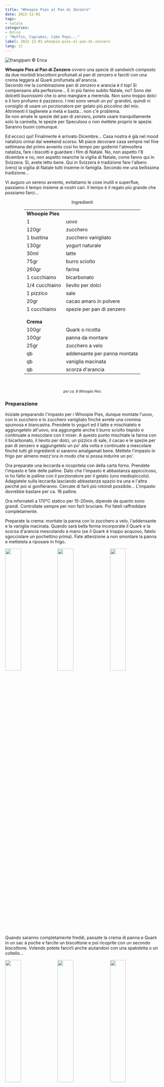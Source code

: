 ```yaml
---
title: "Whoopie Pies al Pan di Zenzero"
date: 2022-12-01
tags:
- natale
categories:
- Dolce
- "Muffin, Cupcakes, Cake Pops..."
label: 2022-12-01-whoopie-pies-al-pan-di-zenzero
lang: it 
---
```

![](../2022-12-01-whoopie-pies-al-pan-di-zenzero/header.jpeg "frangipani © Erica")

**Whoopie Pies al Pan di Zenzero** ovvero una specie di sandwich composto da due morbidi biscottoni profumati al pan di zenzero e farciti con una crema leggera al Quark profumata all'arancia.
<br />
Secondo me la combinazione pan di zenzero e arancia è il top! Si compensano alla perfezione... E in più fanno subito Natale, no? Sono dei dolcetti buonissimi che io amo mangiare a merenda. Non sono troppo dolci e il loro profumo è pazzesco. I mei sono venuti un po' grandini, quindi vi consiglio di usare un porzionatore per gelato più piccolino del mio. Altrimenti li taglierete a metà e basta... non c'è problema.
<br />
Se non amate le spezie del pan di zenzero, potete usare tranquillamente solo la cannella, le spezie per Speculoos o non mettete proprio le spezie. Saranno buoni comunque.

Ed eccoci qui! Finalmente è arrivato Dicembre... Casa nostra è già nel mood natalizio ormai dal weekend scorso. Mi piace decorare casa sempre nel fine settimana del primo avvento così ho tempo per godermi l'atmosfera nataliza, fare i biscotti e guardare i film di Natale. No, non aspetto l'8 dicembre e no, non aspetto neanche la vigilia di Natale, come fanno qui in Svizzera. Sì, avete letto bene. Qui in Svizzera è tradizione fare l'albero (vero) la vigilia di Natale tutti insieme in famiglia. Secondo me una bellissima tradizione...

Vi auguro un sereno avvento, evitatiamo le cose inutili e superflue, passiamo il tempo insieme ai nostri cari. Il tempo è il regalo più grande che possiamo farci...

<div id="wrapper" style="text-align: center">
  <div id="yourdiv" style="display: inline-block;">
    <div class="ingredients" itemscope itemtype="http://schema.org/Recipe">
      <span itemprop="name" style="display:none;">Whoopie Pies al Pan di Zenzero</span>
      <span itemprop="recipeCategory" style="display:none;">Dolce</span>
      <img itemprop="image" style="display:none;" class="ignore-gallery-item" src="../2022-12-01-whoopie-pies-al-pan-di-zenzero/header.jpeg"/>
      <span itemprop="author" style="display:none;">Erica Raiano</span>
      <span itemprop="description" style="display:none;">Whoopie Pies al Pan di Zenzero, ovvevo una specie di sandwich composto da due morbidi biscottoni profumati al pan di zenzero e farciti con una crema leggera al Quark profumata all'arancia.</span>
      <div class="ingredients-title">Ingredienti</div>
      <table>
        <tbody>
          <tr>
            <td colspan="2"><b>Whoopie Pies</b></td>
          </tr>
          <tr itemprop="recipeIngredient">
            <td>1</td>
            <td>uovo</td>
          </tr>
          <tr itemprop="recipeIngredient">
            <td>120gr</td>
            <td>zucchero</td>
          </tr>
          <tr itemprop="recipeIngredient">
            <td>1 bustina</td>
            <td>zucchero vanigliato</td>
          </tr>
          <tr itemprop="recipeIngredient">
            <td>130gr</td>
            <td>yogurt naturale</td>
          </tr>
          <tr itemprop="recipeIngredient">
            <td>30ml</td>
            <td>latte</td>
          </tr>
          <tr itemprop="recipeIngredient">
            <td>75gr</td>
            <td>burro sciolto</td>
          </tr>
          <tr itemprop="recipeIngredient"> 
            <td>260gr</td>
            <td>farina</td>
          </tr>
          <tr itemprop="recipeIngredient">
            <td>1 cucchiaino</td>
            <td>bicarbonato</td>
          </tr>
          <tr itemprop="recipeIngredient">
            <td>1/4 cucchiaino</td>
            <td>lievito per dolci</td>
          </tr>
          <tr itemprop="recipeIngredient">   
            <td>1 pizzico</td>
            <td>sale</td>
          </tr>
          <tr itemprop="recipeIngredient">   
            <td>20gr</td>
            <td>cacao amaro in polvere</td>
          </tr>
          <tr itemprop="recipeIngredient">
            <td>1 cucchiaino</td>
            <td>spezie per pan di zenzero</td>
          </tr>
          <tr style="height: 15px;"></tr>
          <tr>          
            <td colspan="2"><b>Crema</b></td>
          </tr>
          <tr itemprop="recipeIngredient">
            <td>100gr</td>
            <td>Quark o ricotta</td>
          </tr>
          <tr itemprop="recipeIngredient">      
            <td>100gr</td>
            <td>panna da montare</td>
          </tr>
          <tr itemprop="recipeIngredient">
            <td>25gr</td>
            <td>zucchero a velo</td>
          </tr>
          <tr itemprop="recipeIngredient">
            <td>qb</td>
            <td>addensante per panna montata</td>
          </tr>
          <tr itemprop="recipeIngredient">
            <td>qb</td>
            <td>vaniglia macinata</td>    
          </tr>
          <tr itemprop="recipeIngredient">
            <td>qb</td>
            <td>scorza d'arancia</td>   
          </tr>
        </tbody>
      </table>
      <br></br>
      <i class="pull-right" style="font-size: 80%;">per ca. 8 Whoopie Pies</i>
    </div>
  </div>
</div>


<h3>
  <font color="grey">
    <i class="fa-solid fa-gears"></i>
  </font> Preparazione
</h3>

Iniziate preparando l'impasto per i Whoopie Pies, dunque montate l'uovo, con lo zucchero e lo zucchero vanigliato finché avrete una cremina spumosa e biancastra. Prendete lo yogurt ed il latte e mischiatelo e aggiungetelo all'uovo, ora aggiungete anche il burro sciolto tiepido e continuate a mescolare con il mixer. A questo punto mischiate la farina con il bicarbonato, il lievito per dolci, un pizzico di sale, il cacao e le spezie per pan di zenzero e aggiungetelo un po' alla volta e continuate a mescolare finché tutti gli ingredienti si saranno amalgamati bene. Mettete l'impasto in frigo per almeno mezz'ora in modo che si possa indurire un po'.

Ora preparate una leccarda e ricopritela con della carta forno. Prendete l'impasto e fate delle palline. Dato che l'impasto è abbastanza appiccicoso, io ho fatto le palline con il porzionatore per il gelato (uno mediopiccolo). Adagiatele sulla leccarda lasciando abbastanza spazio tra una e l'altra perché poi si gonfieranno. Cercate di farli più rotondi possibile... L'impasto dovrebbe bastare per ca. 16 palline.

Ora infornateli a 170°C statico per 15-20min, dipende da quanto sono grandi. Controllate sempre per non farli bruciare. Poi fateli raffreddare completamente.

Preparate la crema: montate la panna con lo zucchero a velo, l'addensante e la vaniglia macinata. Quando sarà bella ferma incorporate il Quark e la scorza d'arancia mescolando a mano (se il Quark è troppo acquoso, fatelo sgocciolare un pochettino prima). Fate attenzione a non smontare la panna e mettetela a riposare in frigo.
<p>
  <div style="width: 100%; margin-bottom: 0">
    <img style="float: left; width: 32%; margin-right: 1%;" src="../2022-12-01-whoopie-pies-al-pan-di-zenzero/impasto.jpeg" alt="" title="frangipani © Erica" />
    <img style="float: left; width: 32%; margin-right: 1%; margin-left: 1%;" src="../2022-12-01-whoopie-pies-al-pan-di-zenzero/teglia.jpeg" alt="" title="frangipani © Erica" />
    <img style="float: left; width: 32%; margin-left: 1%;" src="../2022-12-01-whoopie-pies-al-pan-di-zenzero/crema.jpeg" alt="" title="frangipani © Erica" />
    <div style="clear: both"></div>
  </div>
</p>

Quando saranno completamente freddi, passate la crema di panna e Quark in un sac à poche e farcite un biscottone e poi ricoprite con un secondo biscottone. Volendo potete farcirli anche aiutandovi con una spatoletta o un coltello... 
<p>
  <div style="width: 100%; margin-bottom: 0">
    <img style="float: left; width: 32%; margin-right: 1%;" src="../2022-12-01-whoopie-pies-al-pan-di-zenzero/sfornati.jpeg" alt="" title="frangipani © Erica" />
    <img style="float: left; width: 32%; margin-right: 1%; margin-left: 1%;" src="../2022-12-01-whoopie-pies-al-pan-di-zenzero/farcire.jpeg" alt="" title="frangipani © Erica" />
    <img style="float: left; width: 32%; margin-left: 1%;" src="../2022-12-01-whoopie-pies-al-pan-di-zenzero/whoopies.jpeg" alt="" title="frangipani © Erica" />
    <div style="clear: both"></div>
  </div>
</p>

Lasciateli in frigo finché li servirete!
<p>
  <div style="width: 100%; margin-bottom: 0">
    <img style="float: left; width: 49%; margin-right: 1%" src="../2022-12-01-whoopie-pies-al-pan-di-zenzero/risultato1.jpeg" alt="" title="frangipani © Erica" />
    <img style="float: left; width: 49%; margin-left: 1%" src="../2022-12-01-whoopie-pies-al-pan-di-zenzero/risultato2.jpeg" alt="" title="frangipani © Erica" />
    <div style="clear: both"></div>
  </div>
</p>

<p>
  <div style="width: 100%; margin-bottom: 0">
    <img style="float: left; width: 49%; margin-right: 1%" src="../2022-12-01-whoopie-pies-al-pan-di-zenzero/risultato3.jpeg" alt="" title="frangipani © Erica" />
    <img style="float: left; width: 49%; margin-left: 1%" src="../2022-12-01-whoopie-pies-al-pan-di-zenzero/risultato4.jpeg" alt="" title="frangipani © Erica" />
    <div style="clear: both"></div>
  </div>
</p>

<p>
  <div style="width: 100%; margin-bottom: 0">
    <img style="float: left; width: 49%; margin-right: 1%" src="../2022-12-01-whoopie-pies-al-pan-di-zenzero/risultato5.jpeg" alt="" title="frangipani © Erica" />
    <img style="float: left; width: 49%; margin-left: 1%" src="../2022-12-01-whoopie-pies-al-pan-di-zenzero/risultato6.jpeg" alt="" title="frangipani © Erica" />
    <div style="clear: both"></div>
  </div>
</p>

<h4>Buon appetito
  <font color="red">
    <i class="fa-regular fa-face-smile"></i>
  </font>
</h4>
